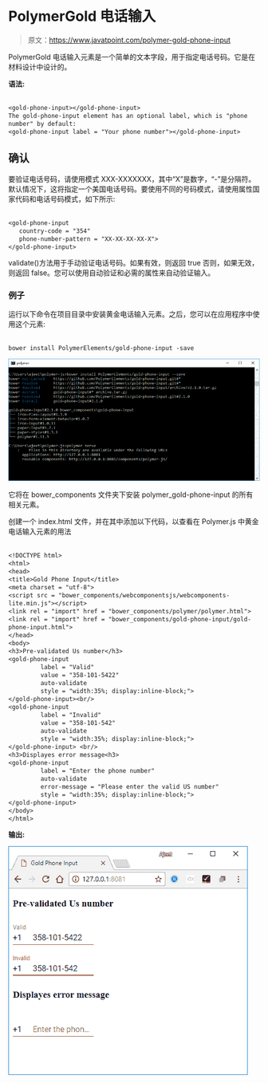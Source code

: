 # PolymerGold 电话输入

> 原文：<https://www.javatpoint.com/polymer-gold-phone-input>

PolymerGold 电话输入元素是一个简单的文本字段，用于指定电话号码。它是在材料设计中设计的。

**语法:**

```

<gold-phone-input></gold-phone-input>
The gold-phone-input element has an optional label, which is "phone number" by default: 
<gold-phone-input label = "Your phone number"></gold-phone-input>

```

## 确认

要验证电话号码，请使用模式 XXX-XXXXXXX，其中“X”是数字，“-”是分隔符。默认情况下，这将指定一个美国电话号码。要使用不同的号码模式，请使用属性国家代码和电话号码模式，如下所示:

```

<gold-phone-input 
   country-code = "354"
   phone-number-pattern = "XX-XX-XX-XX-X">
</gold-phone-input>

```

validate()方法用于手动验证电话号码。如果有效，则返回 true 否则，如果无效，则返回 false。您可以使用自动验证和必需的属性来自动验证输入。

### 例子

运行以下命令在项目目录中安装黄金电话输入元素。之后，您可以在应用程序中使用这个元素:

```

bower install PolymerElements/gold-phone-input -save

```

![gold phone input](img/911697b4d7575071f2c7c535ff03ba8a.png)

它将在 bower_components 文件夹下安装 polymer_gold-phone-input 的所有相关元素。

创建一个 index.html 文件，并在其中添加以下代码，以查看在 Polymer.js 中黄金电话输入元素的用法

```

<!DOCTYPE html>
<html>
<head>
<title>Gold Phone Input</title>
<meta charset = "utf-8">
<script src = "bower_components/webcomponentsjs/webcomponents-lite.min.js"></script>
<link rel = "import" href = "bower_components/polymer/polymer.html">
<link rel = "import" href = "bower_components/gold-phone-input/gold-phone-input.html">
</head>
<body>
<h3>Pre-validated Us number</h3>
<gold-phone-input
         label = "Valid"
         value = "358-101-5422"
         auto-validate  
         style = "width:35%; display:inline-block;">
</gold-phone-input><br/>	
<gold-phone-input
         label = "Invalid"
         value = "358-101-542"
         auto-validate   
         style = "width:35%; display:inline-block;">
</gold-phone-input>	<br/>	
<h3>Displayes error message<h3>
<gold-phone-input 
         label = "Enter the phone number" 
         auto-validate 
         error-message = "Please enter the valid US number" 
         style = "width:35%; display:inline-block;">
</gold-phone-input>	
</body>
</html>

```

**输出:**

![gold phone input 2](img/caafa5a1dde271c7076ce7316ab116ae.png)